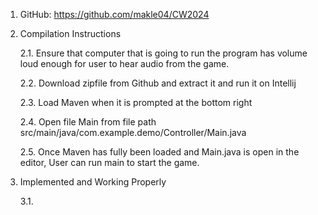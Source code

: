1. GitHub: https://github.com/makle04/CW2024

2. Compilation Instructions

      2.1. Ensure that computer that is going to run the program has volume loud enough for user to hear audio from the game.
   
      2.2. Download zipfile from Github and extract it and run it on Intellij
   
      2.3. Load Maven when it is prompted at the bottom right
   
      2.4. Open file Main from file path src/main/java/com.example.demo/Controller/Main.java
   
      2.5. Once Maven has fully been loaded and Main.java is open in the editor, User can run main to start the game.
   

4. Implemented and Working Properly
   
   3.1. 

  
